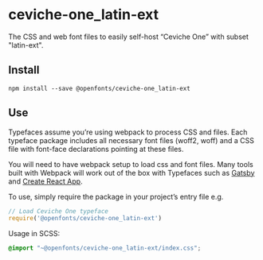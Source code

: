 
# ceviche-one_latin-ext

The CSS and web font files to easily self-host “Ceviche One” with subset "latin-ext".

## Install

`npm install --save @openfonts/ceviche-one_latin-ext`

## Use

Typefaces assume you’re using webpack to process CSS and files. Each typeface
package includes all necessary font files (woff2, woff) and a CSS file with
font-face declarations pointing at these files.

You will need to have webpack setup to load css and font files. Many tools built
with Webpack will work out of the box with Typefaces such as [Gatsby](https://github.com/gatsbyjs/gatsby)
and [Create React App](https://github.com/facebookincubator/create-react-app).

To use, simply require the package in your project’s entry file e.g.

```javascript
// Load Ceviche One typeface
require('@openfonts/ceviche-one_latin-ext')
```

Usage in SCSS:
```scss
@import "~@openfonts/ceviche-one_latin-ext/index.css";
```
